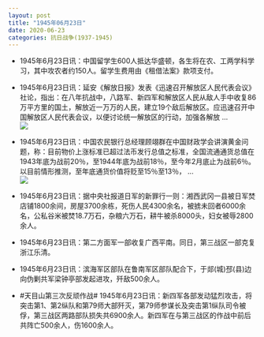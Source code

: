 ```yaml
---
layout: post
title: "1945年06月23日"
date: 2020-06-23
categories: 抗日战争(1937-1945)
---
```


<meta name="referrer" content="no-referrer" />

- 1945年6月23日讯：中国留学生600人抵达华盛顿，各生将在农、工两学科学习，其中攻农者约150人。留学生费用由《租借法案》款项支付。 

- 1945年6月23日讯：延安《解放日报》发表《迅速召开解放区人民代表会议》社论，指出：在八年抗战中，八路军、新四军和解放区人民从敌人手中收复86万平方里的国土，解放近一万万的人民，建立19个敌后解放区。应迅速召开中国解放区人民代表会议，以便讨论统一解放区的行动，加强各解放 ... <br/><img src="https://wx3.sinaimg.cn/large/aca367d8ly1gg2h47qv0hj20c80aywel.jpg" />

- 1945年6月23日讯：中国农民银行总经理顾翊群在中国财政学会讲演黄金问题，称：目前物价上涨标准已超过法币发行总值之标准，全国流通通货总值在1943年底为战前20％，至1944年底为战前18％，至今年2月底止为战前6％。以目前情形推测，至年底通货价值将贬至15％至13％， ... <br/><img src="https://wx2.sinaimg.cn/large/aca367d8ly1gg2dpq64dkj20c809zglq.jpg" />

- 1945年6月23日讯：据中央社报道日军的新罪行一则：湘西武冈一县被日军焚店铺1800余间，房屋3700余栋，死伤人民4300余名，被掳未回者6000余名，公私谷米被焚18.7万石，杂粮六万石，耕牛被杀8000头，妇女被辱2800余人。 

- 1945年6月23日讯：第二方面军一部收复广西平南。同日，第三战区一部克复浙江乐清。 

- 1945年6月23日讯：滨海军区部队在鲁南军区部队配合下，于郯(城)邳(县)边向伪剿共军梁钟亭部发起进攻，歼敌500余人。 

- #天目山第三次反顽作战# 1945年6月23日讯：新四军各部发动猛烈攻击，将突击第1、第2纵队和第79师大部歼灭，第79师参谋长及突击第1纵队司令被俘，第三战区两路部队损失共6900余人。新四军在与第三战区的作战中前后共阵亡500余人，伤1600余人。 

